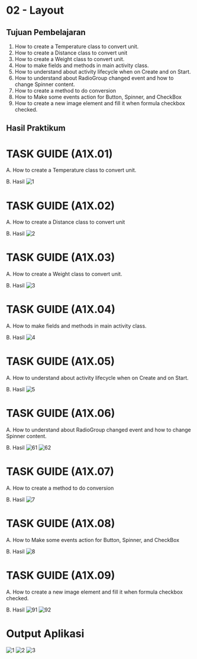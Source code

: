 # 02 - Layout

## Tujuan Pembelajaran

1. How to create a Temperature class to convert unit.
2. How to create a Distance class to convert unit
3. How to create a Weight class to convert unit.
4. How to make fields and methods in main activity class.
5. How to understand about activity lifecycle when on Create and on Start.
6. How to understand about RadioGroup changed event and how to
change Spinner content.
7. How to create a method to do conversion 
8. How to Make some events action for Button, Spinner, and CheckBox
9. How to  create a new image element and fill it when formula checkbox
checked.

## Hasil Praktikum

# TASK GUIDE (A1X.01)

A. How to create a Temperature class to convert unit.

B. Hasil
![1](IMG/task1/OUTPUT1.png)

# TASK GUIDE (A1X.02)

A. How to create a Distance class to convert unit

B. Hasil
![2](IMG/task2/output2.png)

# TASK GUIDE (A1X.03)

A. How to create a Weight class to convert unit.

B. Hasil
![3](IMG/task3/output3.png)

# TASK GUIDE (A1X.04)

A. How to make fields and methods in main activity class.

B. Hasil
![4](IMG/task4/output4.png)

# TASK GUIDE (A1X.05)

A. How to understand about activity lifecycle when on Create and on Start.

B. Hasil
![5](IMG/task5/output5.png)

# TASK GUIDE (A1X.06)

A. How to understand about RadioGroup changed event and how to
change Spinner content.

B. Hasil
![61](IMG/task6/output61.png)
![62](IMG/task6/output62.png)

# TASK GUIDE (A1X.07)

A. How to create a method to do conversion 

B. Hasil
![7](IMG/task7/output7.png)

# TASK GUIDE (A1X.08)

A. How to Make some events action for Button, Spinner, and CheckBox

B. Hasil
![8](IMG/task8/output8.png)

# TASK GUIDE (A1X.09)

A. How to  create a new image element and fill it when formula checkbox
checked.

B. Hasil
![91](IMG/task9/output91.png)
![92](IMG/task9/output92.png)

# Output Aplikasi

![1](IMG/APP/1.jpg)
![2](IMG/APP/2.jpg)
![3](IMG/APP/2.jpg)